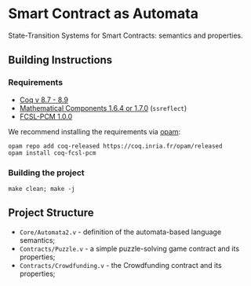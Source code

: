 # Smart Contract as Automata

State-Transition Systems for Smart Contracts: semantics and
properties.

## Building Instructions

### Requirements

* [Coq v 8.7 - 8.9](https://coq.inria.fr)
* [Mathematical Components 1.6.4 or 1.7.0](https://math-comp.github.io/math-comp) (`ssreflect`)
* [FCSL-PCM 1.0.0](https://github.com/imdea-software/fcsl-pcm)
  
We recommend installing the requirements via [opam](https://opam.ocaml.org/doc/Install.html):

```
opam repo add coq-released https://coq.inria.fr/opam/released
opam install coq-fcsl-pcm
```

### Building the project

```
make clean; make -j
```

## Project Structure

* `Core/Automata2.v` - definition of the automata-based language semantics;
* `Contracts/Puzzle.v` - a simple puzzle-solving game contract and its properties;
* `Contracts/Crowdfunding.v` - the Crowdfunding contract and its properties;
